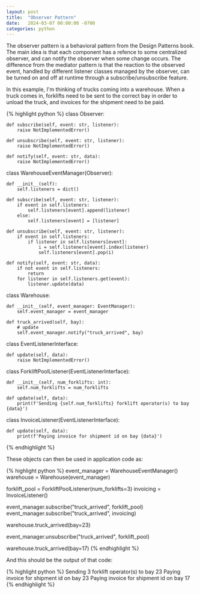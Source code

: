 ```yaml
---
layout: post
title:  "Observer Pattern"
date:   2024-03-07 00:00:00 -0700
categories: python
---
```


The observer pattern is a behavioral pattern from the Design Patterns book. The
main idea is that each component has a refence to some centralized observer,
and can notify the observer when some change occurs. The difference from the
mediator pattern is that the reaction to the observed event, handled by
different listener classes managed by the observer, can be turned on and off at
runtime through a subscribe/unsubscribe feature.

In this example, I'm thinking of trucks coming into a warehouse. When a truck
comes in, forklifts need to be sent to the correct bay in order to unload the
truck, and invoices for the shipment need to be paid.

{% highlight python %}
class Observer:

    def subscribe(self, event: str, listener):
        raise NotImplementedError()

    def unsubscribe(self, event: str, listener):
        raise NotImplementedError()

    def notify(self, event: str, data):
        raise NotImplementedError()

class WarehouseEventManager(Observer):

    def __init__(self):
        self.listeners = dict()

    def subscribe(self, event: str, listener):
        if event in self.listeners:
            self.listeners[event].append(listener)
        else:
            self.listeners[event] = [listener]

    def unsubscribe(self, event: str, listener):
        if event in self.listeners:
            if listener in self.listeners[event]:
                i = self.listeners[event].index(listener)
                self.listeners[event].pop(i)

    def notify(self, event: str, data):
        if not event in self.listeners:
            return
        for listener in self.listeners.get(event):
            listener.update(data)

class Warehouse:

    def __init__(self, event_manager: EventManager):
        self.event_manager = event_manager

    def truck_arrived(self, bay):
        # update
        self.event_manager.notify("truck_arrived", bay)

class EventListenerInterface:

    def update(self, data):
        raise NotImplementedError()

class ForkliftPoolListener(EventListenerInterface):

    def __init__(self, num_forklifts: int):
        self.num_forklifts = num_forklifts

    def update(self, data):
        print(f'Sending {self.num_forklifts} forklift operator(s) to bay {data}')

class InvoiceListener(EventListenerInterface):

    def update(self, data):
        print(f'Paying invoice for shipment id on bay {data}')
{% endhighlight %}

These objects can then be used in application code as:

{% highlight python %}
event_manager = WarehouseEventManager()
warehouse = Warehouse(event_manager)

forklift_pool = ForkliftPoolListener(num_forklifts=3)
invoicing = InvoiceListener()

event_manager.subscribe("truck_arrived", forklift_pool)
event_manager.subscribe("truck_arrived", invoicing)

warehouse.truck_arrived(bay=23)

event_manager.unsubscribe("truck_arrived", forklift_pool)

warehouse.truck_arrived(bay=17)
{% endhighlight %}

And this should be the output of that code:

{% highlight python %}
Sending 3 forklift operator(s) to bay 23
Paying invoice for shipment id on bay 23
Paying invoice for shipment id on bay 17
{% endhighlight %}
